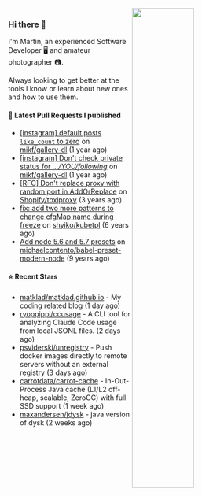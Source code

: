 <img align="right" src="https://github-profile-summary-cards.vercel.app/api/cards/profile-details?username=tinnet&theme=github" width="50%"/>
<h3 class="mt-n3">Hi there 👋</h3>

I'm Martin, an experienced Software Developer 🖥️ and amateur photographer 📷.

Always looking to get better at the tools I know or learn about new ones and how to use them.

#### 🔨 Latest Pull Requests I published

- [[instagram] default posts `like_count` to zero](https://github.com/mikf/gallery-dl/pull/5323) on [mikf/gallery-dl](https://github.com/mikf/gallery-dl) (1 year ago)
- [[instagram] Don&#39;t check private status for *.../YOU/following*](https://github.com/mikf/gallery-dl/pull/5322) on [mikf/gallery-dl](https://github.com/mikf/gallery-dl) (1 year ago)
- [[RFC] Don&#39;t replace proxy with random port in AddOrReplace](https://github.com/Shopify/toxiproxy/pull/356) on [Shopify/toxiproxy](https://github.com/Shopify/toxiproxy) (3 years ago)
- [fix: add two more patterns to change cfgMap name during freeze](https://github.com/shyiko/kubetpl/pull/12) on [shyiko/kubetpl](https://github.com/shyiko/kubetpl) (6 years ago)
- [Add node 5.6 and 5.7 presets](https://github.com/michaelcontento/babel-preset-modern-node/pull/35) on [michaelcontento/babel-preset-modern-node](https://github.com/michaelcontento/babel-preset-modern-node) (9 years ago)

#### ⭐ Recent Stars

- [matklad/matklad.github.io](https://github.com/matklad/matklad.github.io) - My coding related blog (1 day ago)
- [ryoppippi/ccusage](https://github.com/ryoppippi/ccusage) - A CLI tool for analyzing Claude Code usage from local JSONL files. (2 days ago)
- [psviderski/unregistry](https://github.com/psviderski/unregistry) - Push docker images directly to remote servers without an external registry (3 days ago)
- [carrotdata/carrot-cache](https://github.com/carrotdata/carrot-cache) - In-Out-Process Java cache (L1/L2 off-heap, scalable, ZeroGC) with full SSD support (1 week ago)
- [maxandersen/jdysk](https://github.com/maxandersen/jdysk) - java version of dysk (2 weeks ago)
